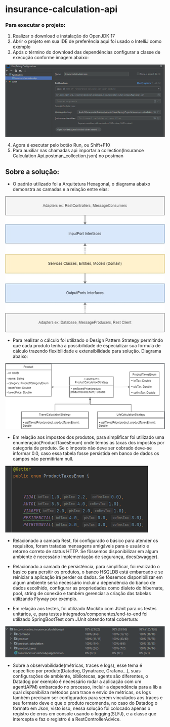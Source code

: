 # insurance-calculation-api

### Para executar o projeto:
1. Realizar o download e instalação do OpenJDK 17
2. Abrir o projeto em sua IDE de preferência aqui foi usado o IntelliJ como exemplo
3. Após o término do download das dependências configurar a classe de execução conforme imagem abaixo:

![img.png](img.png)

4. Agora é executar pelo botão Run, ou Shift+F10
5. Para auxiliar nas chamadas api importar a collection(Insurance Calculation Api.postman_collection.json) no postman 

## Sobre a solução:

* O padrão utilizado foi a Arquitetura Hexagonal, o diagrama abaixo demonstra as camadas e a relação entre elas:

![img_2.png](img_2.png)

* Para realizar o cálculo foi utilizado o Design Pattern Strategy permitindo que cada produto
tenha a possibilidade de especializar sua fórmula de cálculo trazendo flexibilidade e extensibilidade para solução. Diagrama abaixo:

![img_1.png](img_1.png)

* Em relação aos impostos dos produtos, para simplificar foi utilizado uma enumeração(ProductTaxesEnum) onde temos
as taxas dos impostos por categoria de produto. Se o imposto não deve ser cobrado deve-se informar 0.0, caso essa tabela fosse persistida
em banco de dados os campos não permitiriam null.

![img_4.png](img_4.png)

* Relacionado a camada Rest, foi configurado o básico para atender os requisitos, foram tratadas mensagens
amigáveis para o usuário e retorno correto de status HTTP. Se fôssemos disponibilizar em algum ambiente é necessário implementação de segurança, docs(swagger).


* Relacionado a camada de persistência, para simplificar, foi realizado o básico para persitir os produtos, o banco HSQLDB está embarcado e se reiniciar a aplicação
irá perder os dados. Se fôssemos disponibilizar em algum ambiente seria necessário incluir a dependência do banco de dados escolhido, configurar as
propriedades como dialeto do hibernate, pool, string de conexão e também gerenciar a criação das tabelas utilizando Flyway por exemplo.


* Em relação aos testes, foi utilizado Mockito com JUnit para os testes unitários, e, para
testes integrados/componentes/end-to-end foi utilizado SpringBootTest com JUnit obtendo total cobertura: 

![img_3.png](img_3.png)

* Sobre a observabilidade(métricas, traces e logs), esse tema é específico por produto(Datadog, Dynatrace, Grafana...), suas configurações de ambiente, bibliotecas, agents são diferentes, o Datadog por exemplo é necessário rodar a aplicação com um agent(APM) embarcado no processo,
incluir a dependência para a lib a qual disponibiliza métodos para trace e envio de métricas, os logs também precisam
ser configurados para serem vinculados aos traces e seu formato deve o que o produto recomenda, no caso do Datadog
o formato em Json, visto isso, nessa solução foi colocado apenas o registro de erros em console usando o logging(SLFJ), e a classe
que intercepta e faz o registro é a RestControllerAdvice.
